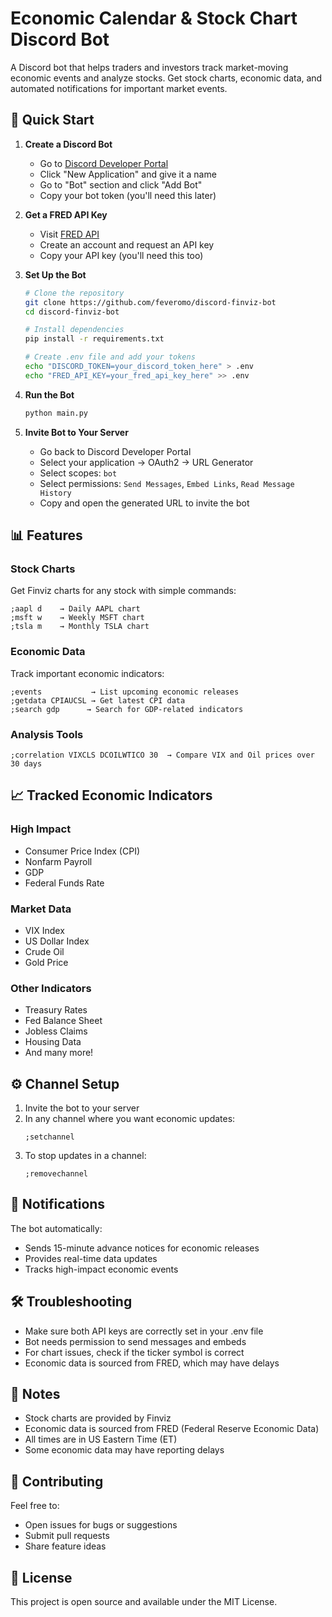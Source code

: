 # Economic Calendar & Stock Chart Discord Bot

A Discord bot that helps traders and investors track market-moving economic events and analyze stocks. Get stock charts, economic data, and automated notifications for important market events.

## 🚀 Quick Start

1. **Create a Discord Bot**
   - Go to [Discord Developer Portal](https://discord.com/developers/applications)
   - Click "New Application" and give it a name
   - Go to "Bot" section and click "Add Bot"
   - Copy your bot token (you'll need this later)

2. **Get a FRED API Key**
   - Visit [FRED API](https://fred.stlouisfed.org/docs/api/api_key.html)
   - Create an account and request an API key
   - Copy your API key (you'll need this too)

3. **Set Up the Bot**
   ```bash
   # Clone the repository
   git clone https://github.com/feveromo/discord-finviz-bot
   cd discord-finviz-bot

   # Install dependencies
   pip install -r requirements.txt

   # Create .env file and add your tokens
   echo "DISCORD_TOKEN=your_discord_token_here" > .env
   echo "FRED_API_KEY=your_fred_api_key_here" >> .env
   ```

4. **Run the Bot**
   ```bash
   python main.py
   ```

5. **Invite Bot to Your Server**
   - Go back to Discord Developer Portal
   - Select your application → OAuth2 → URL Generator
   - Select scopes: `bot`
   - Select permissions: `Send Messages`, `Embed Links`, `Read Message History`
   - Copy and open the generated URL to invite the bot

## 📊 Features

### Stock Charts
Get Finviz charts for any stock with simple commands:
```
;aapl d    → Daily AAPL chart
;msft w    → Weekly MSFT chart
;tsla m    → Monthly TSLA chart
```

### Economic Data
Track important economic indicators:
```
;events           → List upcoming economic releases
;getdata CPIAUCSL → Get latest CPI data
;search gdp      → Search for GDP-related indicators
```

### Analysis Tools
```
;correlation VIXCLS DCOILWTICO 30  → Compare VIX and Oil prices over 30 days
```

## 📈 Tracked Economic Indicators

### High Impact
- Consumer Price Index (CPI)
- Nonfarm Payroll
- GDP
- Federal Funds Rate

### Market Data
- VIX Index
- US Dollar Index
- Crude Oil
- Gold Price

### Other Indicators
- Treasury Rates
- Fed Balance Sheet
- Jobless Claims
- Housing Data
- And many more!

## ⚙️ Channel Setup

1. Invite the bot to your server
2. In any channel where you want economic updates:
   ```
   ;setchannel
   ```
3. To stop updates in a channel:
   ```
   ;removechannel
   ```

## 🔔 Notifications

The bot automatically:
- Sends 15-minute advance notices for economic releases
- Provides real-time data updates
- Tracks high-impact economic events

## 🛠️ Troubleshooting

- Make sure both API keys are correctly set in your .env file
- Bot needs permission to send messages and embeds
- For chart issues, check if the ticker symbol is correct
- Economic data is sourced from FRED, which may have delays

## 📝 Notes

- Stock charts are provided by Finviz
- Economic data is sourced from FRED (Federal Reserve Economic Data)
- All times are in US Eastern Time (ET)
- Some economic data may have reporting delays

## 🤝 Contributing

Feel free to:
- Open issues for bugs or suggestions
- Submit pull requests
- Share feature ideas

## 📄 License

This project is open source and available under the MIT License.
